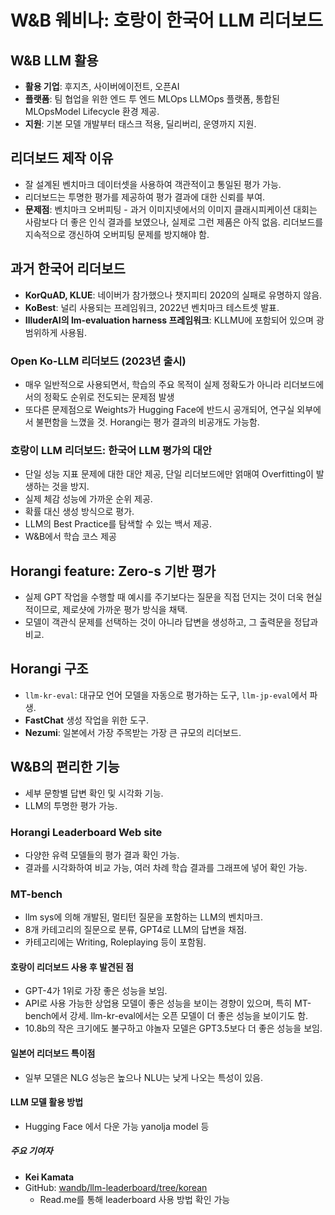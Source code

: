 # W&B 웨비나: 호랑이 한국어 LLM 리더보드

## W&B LLM 활용
- **활용 기업**: 후지츠, 사이버에이전트, 오픈AI
- **플랫폼**: 팀 협업을 위한 엔드 투 엔드 MLOps LLMOps 플랫폼, 통합된 MLOpsModel Lifecycle 환경 제공.
- **지원**: 기본 모델 개발부터 태스크 적용, 딜리버리, 운영까지 지원.


## 리더보드 제작 이유
- 잘 설계된 벤치마크 데이터셋을 사용하여 객관적이고 통일된 평가 가능.
- 리더보드는 투명한 평가를 제공하여 평가 결과에 대한 신뢰를 부여.
- **문제점**: 벤치마크 오버피팅 - 과거 이미지넷에서의 이미지 클래시피케이션 대회는 사람보다 더 좋은 인식 결과를 보였으나, 실제로 그런 제품은 아직 없음. 리더보드를 지속적으로 갱신하여 오버피팅 문제를 방지해야 함.

## 과거 한국어 리더보드
- **KorQuAD, KLUE**: 네이버가 참가했으나 챗지피티 2020의 실패로 유명하지 않음.
- **KoBest**: 널리 사용되는 프레임워크, 2022년 벤치마크 테스트셋 발표.
- **IlluderAI의 lm-evaluation harness 프레임워크**: KLLMU에 포함되어 있으며 광범위하게 사용됨.

### Open Ko-LLM 리더보드 (2023년 출시)
- 매우 일반적으로 사용되면서, 학습의 주요 목적이 실제 정확도가 아니라  리더보드에서의 정확도 순위로 전도되는 문제점 발생
- 또다른 문제점으로 Weights가 Hugging Face에 반드시 공개되어, 연구실 외부에서 불편함을 느꼈을 것. Horangi는 평가 결과의 비공개도 가능함.
### 호랑이 LLM 리더보드: 한국어 LLM 평가의 대안
- 단일 성능 지표 문제에 대한 대안 제공, 단일 리더보드에만 얽매여 Overfitting이 발생하는 것을 방지.
- 실제 체감 성능에 가까운 순위 제공.
- 확률 대신 생성 방식으로 평가.
-  LLM의 Best Practice를 탐색할 수 있는 백서 제공.
- W&B에서 학습 코스 제공

## Horangi feature: Zero-s 기반 평가
- 실제 GPT 작업을 수행할 때 예시를 주기보다는 질문을 직접 던지는 것이 더욱 현실적이므로, 제로샷에 가까운 평가 방식을 채택.
- 모델이 객관식 문제를 선택하는 것이 아니라 답변을 생성하고, 그 출력문을 정답과 비교.


## Horangi 구조
- `llm-kr-eval`: 대규모 언어 모델을 자동으로 평가하는 도구, `llm-jp-eval`에서 파생.
- **FastChat** 생성 작업을 위한 도구.
- **Nezumi**: 일본에서 가장 주목받는 가장 큰 규모의 리더보드.


## W&B의 편리한 기능
- 세부 문항별 답변 확인 및 시각화 기능.
- LLM의 투명한 평가 가능.

### Horangi Leaderboard Web site
- 다양한 유력 모델들의 평가 결과 확인 가능.
- 결과를 시각화하여 비교 가능, 여러 차례 학습 결과를 그래프에 넣어 확인 가능.

### MT-bench
- llm sys에 의해 개발된, 멀티턴 질문을 포함하는 LLM의 벤치마크.
- 8개 카테고리의 질문으로 분류, GPT4로 LLM의 답변을 채점.
- 카테고리에는 Writing, Roleplaying 등이 포함됨.



#### 호랑이 리더보드 사용 후 발견된 점
- GPT-4가 1위로 가장 좋은 성능을 보임.
- API로 사용 가능한 상업용 모델이 좋은 성능을 보이는 경향이 있으며, 특히 MT-bench에서 강세. llm-kr-eval에서는 오픈 모델이 더 좋은 성능을 보이기도 함.
- 10.8b의 작은 크기에도 불구하고 야놀자 모델은 GPT3.5보다 더 좋은 성능을 보임.

#### 일본어 리더보드 특이점
- 일부 모델은 NLG 성능은 높으나 NLU는 낮게 나오는 특성이 있음.

#### LLM 모델 활용 방법
- Hugging Face 에서 다운 가능 yanolja model 등

##### 주요 기여자
- **Kei Kamata**
- GitHub: [wandb/llm-leaderboard/tree/korean](https://github.com/wandb/llm-leaderboard/tree/korean)
	- Read.me를 통해 leaderboard 사용 방법 확인 가능
